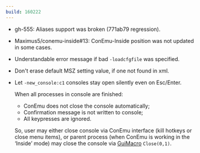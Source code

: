 ```yaml
---
build: 160222
---
```


* gh-555: Aliases support was broken (771ab79 regression).
* Maximus5/conemu-inside#13: ConEmu-Inside position was not updated in some cases.
* Understandable error message if bad `-loadcfgfile` was specified.
* Don't erase default MSZ setting value, if one not found in xml.
* Let `-new_console:c1` consoles stay open silently even on Esc/Enter.

  When all processes in console are finished:

  * ConEmu does not close the console automatically;
  * Confirmation message is not written to console;
  * All keypresses are ignored.

  So, user may either close console via ConEmu interface
  (kill hotkeys or close menu items), or parent process
  (when ConEmu is working in the ‘Inside’ mode) may close
  the console via [GuiMacro](/en/GuiMacro.html) `Close(0,1)`.
